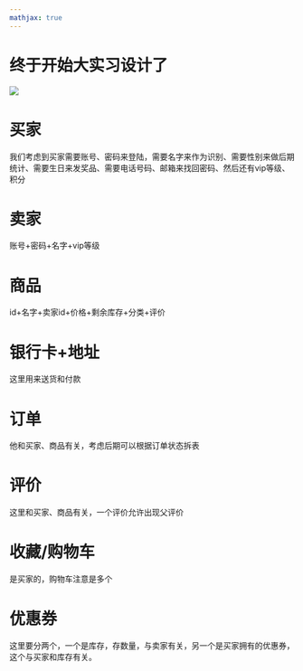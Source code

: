 ```yaml
---
mathjax: true
---
```


# 终于开始大实习设计了
![](/images/onlineShop/ER图.png)
<!-- more -->

# 买家
我们考虑到买家需要账号、密码来登陆，需要名字来作为识别、需要性别来做后期统计、需要生日来发奖品、需要电话号码、邮箱来找回密码、然后还有vip等级、积分

# 卖家
账号+密码+名字+vip等级

# 商品
id+名字+卖家id+价格+剩余库存+分类+评价

# 银行卡+地址
这里用来送货和付款

# 订单
他和买家、商品有关，考虑后期可以根据订单状态拆表

# 评价
这里和买家、商品有关，一个评价允许出现父评价

# 收藏/购物车
是买家的，购物车注意是多个

# 优惠券
这里要分两个，一个是库存，存数量，与卖家有关，另一个是买家拥有的优惠券，这个与买家和库存有关。